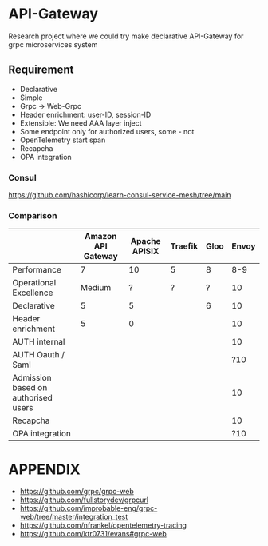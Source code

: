 # API-Gateway

Research project where we could try make declarative API-Gateway for grpc microservices system

## Requirement

* Declarative
* Simple
* Grpc -> Web-Grpc
* Header enrichment: user-ID, session-ID
* Extensible: We need AAA layer inject
* Some endpoint only for authorized users, some - not
* OpenTelemetry start span
* Recapcha
* OPA integration

### Consul
https://github.com/hashicorp/learn-consul-service-mesh/tree/main


### Comparison 

|                                     | Amazon API Gateway | Apache APISIX | Traefik | Gloo | Envoy |
|-------------------------------------|--------------------|---------------|---------|------|-------|
| Performance                         | 7                  | 10            | 5       | 8    | 8-9   |
| Operational Excellence              | Medium             | ?             | ?       | ?    | 10    |
| Declarative                         | 5                  | 5             |         | 6    | 10    |
| Header enrichment                   | 5                  | 0             |         |      | 10    |
| AUTH internal                       |                    |               |         |      | 10    |
| AUTH Oauth / Saml                   |                    |               |         |      | ?10   |
| Admission based on authorised users |                    |               |         |      | 10    |
| Recapcha                            |                    |               |         |      | 10    |
| OPA integration                     |                    |               |         |      | ?10   |


# APPENDIX
* https://github.com/grpc/grpc-web
* https://github.com/fullstorydev/grpcurl
* https://github.com/improbable-eng/grpc-web/tree/master/integration_test
* https://github.com/nfrankel/opentelemetry-tracing
* https://github.com/ktr0731/evans#grpc-web